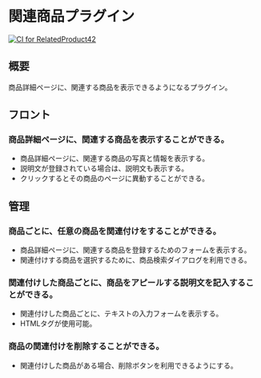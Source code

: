# 関連商品プラグイン

[![CI for RelatedProduct42](https://github.com/EC-CUBE/related-product-plugin/actions/workflows/main.yml/badge.svg)](https://github.com/EC-CUBE/related-product-plugin/actions/workflows/main.yml)

## 概要
商品詳細ページに、関連する商品を表示できるようになるプラグイン。

## フロント
### 商品詳細ページに、関連する商品を表示することができる。
- 商品詳細ページに、関連する商品の写真と情報を表示する。
- 説明文が登録されている場合は、説明文も表示する。
- クリックするとその商品のページに異動することができる。

## 管理
### 商品ごとに、任意の商品を関連付けをすることができる。
- 商品詳細ページに、関連する商品を登録するためのフォームを表示する。
- 関連付けする商品を選択するために、商品検索ダイアログを利用できる。

### 関連付けした商品ごとに、商品をアピールする説明文を記入することができる。
- 関連付けした商品ごとに、テキストの入力フォームを表示する。
- HTMLタグが使用可能。

### 商品の関連付けを削除することができる。
- 関連付けした商品がある場合、削除ボタンを利用できるようにする。

